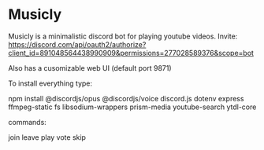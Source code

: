 # Musicly
Musicly is a minimalistic discord bot for playing youtube videos.
Invite: https://discord.com/api/oauth2/authorize?client_id=891048564438990909&permissions=277028589376&scope=bot

Also has a cusomizable web UI (default port 9871)

To install everything type:

npm install @discordjs/opus @discordjs/voice discord.js dotenv express ffmpeg-static fs libsodium-wrappers prism-media youtube-search ytdl-core

commands:

join
leave
play
vote
skip
